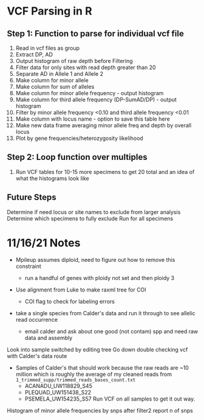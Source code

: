 # VCF Parsing in R

## Step 1: Function to parse for individual vcf file
1. Read in vcf files as group
2. Extract DP, AD
3. Output histogram of raw depth before Filtering
4. Filter data for only sites with read depth greater than 20
3. Separate AD in Allele 1 and Allele 2
4. Make column for minor allele
5. Make column for sum of alleles
6. Make column for minor allele frequency - output histogram
7. Make column for third allele frequency (DP-SumAD/DP) - output histogram
8. Filter by minor allele frequency <0.10 and third allele frequency <0.01
9. Make column with locus name - option to save this table here
10. Make new data frame averaging minor allele freq and depth by overall locus
11. Plot by gene frequencies/heterozygosity likelihood

## Step 2: Loop function over multiples
1. Run VCF tables for 10-15 more specimens to get 20 total and an idea of what the histograms look like

## Future Steps
Determine if need locus or site names to exclude from larger analysis
Determine which specimens to fully exclude
Run for all specimens

# 11/16/21 Notes
- Mpileup assumes diploid, need to figure out how to remove this constraint
  - run a handful of genes with ploidy not set and then ploidy 3

- Use alignment from Luke to make raxml tree for COI
  - COI flag to check for labeling errors

- take a single species from Calder's data and run it through to see allelic read occurrence
  - email calder and ask about one good (not contam) spp and need raw data and assembly


Look into sample switched by editing tree
Go down double checking vcf with Calder's data route
  - Samples of Calder's that should work because the raw reads are ~10 million which is roughly the average of my cleaned reads from `1_trimmed_supp/trimmed_reads_bases_count.txt`
    - ACANADU_UW118829_S45
    - PLEQUAD_UW151438_S22
    - PSEMELA_UW154235_S57
Run VCF on all samples to get it out way.


Histogram of minor allele frequencies by snps after filter2  report n of snps 
